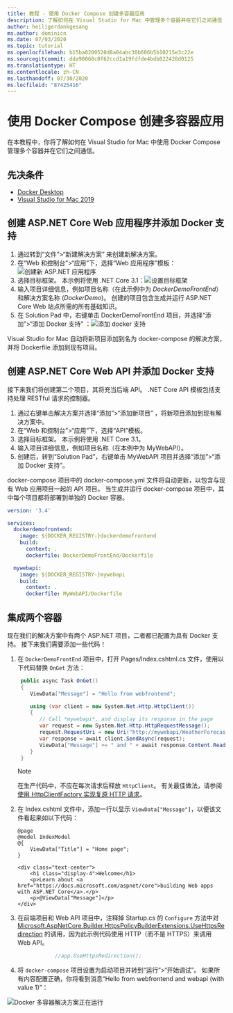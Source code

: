 ```yaml
---
title: 教程 - 使用 Docker Compose 创建多容器应用
description: 了解如何在 Visual Studio for Mac 中管理多个容器并在它们之间通信
author: heiligerdankgesang
ms.author: dominicn
ms.date: 07/03/2020
ms.topic: tutorial
ms.openlocfilehash: b15ba0200520d8a04abc30b606b5b10215e3c22e
ms.sourcegitcommit: dda98068c0f62ccd1a19fdfde4bdb822428d0125
ms.translationtype: HT
ms.contentlocale: zh-CN
ms.lasthandoff: 07/30/2020
ms.locfileid: "87425416"
---
```

# <a name="create-a-multi-container-app-with-docker-compose"></a>使用 Docker Compose 创建多容器应用

在本教程中，你将了解如何在 Visual Studio for Mac 中使用 Docker Compose 管理多个容器并在它们之间通信。

## <a name="prerequisites"></a>先决条件

* [Docker Desktop](https://hub.docker.com/editions/community/docker-ce-desktop-mac)
* [Visual Studio for Mac 2019](https://visualstudio.microsoft.com/vs/mac)

## <a name="create-an-aspnet-core-web-application-and-add-docker-support"></a>创建 ASP.NET Core Web 应用程序并添加 Docker 支持

1. 通过转到“文件”>“新建解决方案”  来创建新解决方案。
1. 在“Web 和控制台”>“应用”下，选择“Web 应用程序”模板：![创建新 ASP.NET 应用程序](media/docker-quickstart-1.png)
1. 选择目标框架。 本示例将使用 .NET Core 3.1：![设置目标框架](media/docker-quickstart-2.png)
1. 输入项目详细信息，例如项目名称（在此示例中为 _DockerDemoFrontEnd_）和解决方案名称 (_DockerDemo_)。 创建的项目包含生成并运行 ASP.NET Core Web 站点所需的所有基础知识。
1. 在 Solution Pad 中，右键单击 DockerDemoFrontEnd 项目，并选择“添加”>“添加 Docker 支持”  ：![添加 docker 支持](media/docker-quickstart-3.png)

Visual Studio for Mac 自动将新项目添加到名为 docker-compose  的解决方案，并将 Dockerfile  添加到现有项目。

## <a name="create-an-aspnet-core-web-api-and-add-docker-support"></a>创建 ASP.NET Core Web API 并添加 Docker 支持

接下来我们将创建第二个项目，其将充当后端 API。 .NET Core API  模板包括支持处理 RESTful 请求的控制器。

1. 通过右键单击解决方案并选择“添加”>“添加新项目”  ，将新项目添加到现有解决方案中。
1. 在“Web 和控制台”>“应用”下，选择“API”模板。
1. 选择目标框架。 本示例将使用 .NET Core 3.1。
1. 输入项目详细信息，例如项目名称（在本例中为 MyWebAPI）。
1. 创建后，转到“Solution Pad”，右键单击 MyWebAPI 项目并选择“添加”>“添加 Docker 支持”。

docker-compose  项目中的 docker-compose.yml  文件将自动更新，以包含与现有 Web 应用项目一起的 API 项目。 当生成并运行 docker-compose  项目中，其中每个项目都将部署到单独的 Docker 容器。

```yaml
version: '3.4'

services:
  dockerdemofrontend:
    image: ${DOCKER_REGISTRY-}dockerdemofrontend
    build:
      context: .
      dockerfile: DockerDemoFrontEnd/Dockerfile

  mywebapi:
    image: ${DOCKER_REGISTRY-}mywebapi
    build:
      context: .
      dockerfile: MyWebAPI/Dockerfile
```

## <a name="integrate-the-two-containers"></a>集成两个容器

现在我们的解决方案中有两个 ASP.NET 项目，二者都已配置为具有 Docker 支持。 接下来我们需要添加一些代码！

1. 在 `DockerDemoFrontEnd` 项目中，打开 Pages/Index.cshtml.cs 文件，使用以下代码替换 `OnGet` 方法：

   ```csharp
    public async Task OnGet()
    {
       ViewData["Message"] = "Hello from webfrontend";

       using (var client = new System.Net.Http.HttpClient())
       {
          // Call *mywebapi*, and display its response in the page
          var request = new System.Net.Http.HttpRequestMessage();
          request.RequestUri = new Uri("http://mywebapi/WeatherForecast");
          var response = await client.SendAsync(request);
          ViewData["Message"] += " and " + await response.Content.ReadAsStringAsync();
       }
    }
   ```
   
    > [!NOTE]
    > 在生产代码中，不应在每次请求后释放 `HttpClient`。 有关最佳做法，请参阅[使用 HttpClientFactory 实现复原 HTTP 请求](https://docs.microsoft.com/dotnet/architecture/microservices/implement-resilient-applications/use-httpclientfactory-to-implement-resilient-http-requests)。

1. 在 Index.cshtml 文件中，添加一行以显示 `ViewData["Message"]`，以便该文件看起来如以下代码：

      ```cshtml
      @page
      @model IndexModel
      @{
          ViewData["Title"] = "Home page";
      }

      <div class="text-center">
          <h1 class="display-4">Welcome</h1>
          <p>Learn about <a href="https://docs.microsoft.com/aspnet/core">building Web apps with ASP.NET Core</a>.</p>
          <p>@ViewData["Message"]</p>
      </div>
      ```
  
1. 在前端项目和 Web API 项目中，注释掉 Startup.cs 的 `Configure` 方法中对 [Microsoft.AspNetCore.Builder.HttpsPolicyBuilderExtensions.UseHttpsRedirection](https://docs.microsoft.com/dotnet/api/microsoft.aspnetcore.builder.httpspolicybuilderextensions.usehttpsredirection) 的调用，因为此示例代码使用 HTTP（而不是 HTTPS）来调用 Web API。

      ```csharp
                  //app.UseHttpsRedirection();
      ```

1. 将 `docker-compose` 项目设置为启动项目并转到“运行”>“开始调试”。 如果所有内容配置正确，你将看到消息“Hello from webfrontend and webapi (with value 1)”：

![Docker 多容器解决方案正在运行](media/docker-multicontainer-debug.png)
